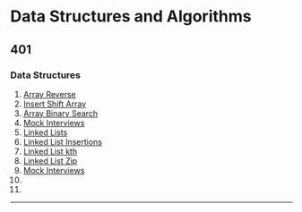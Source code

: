# Data Structures and Algorithms

## **401**

### Data Structures

1. [Array Reverse](/401/ArrayReverse/README.md)
2. [Insert Shift Array](/401/InsertShiftArray/README.md)
3. [Array Binary Search](/401/ArrayBinarySearch/README.md)
4. [Mock Interviews](/401/MockInterviews/README.md)
5. [Linked Lists](/c-sharp/DataStructures/README.md)
6. [Linked List Insertions](/401/LinkedListInsertions/README.md)
7. [Linked List kth](/401/LinkedListKth/README.md)
8. [Linked List Zip](/401/LinkedListZip/README.md)
9. [Mock Interviews](/401/MockInterviews/README.md)
10. []()
11. []()

_____
